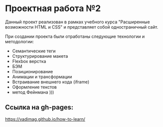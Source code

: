 # Проектная работа №2

Данный проект реализован в рамках учебного курса "Расширенные возможности HTML и CSS" и
представляет собой одностраничный сайт.

При создании проекта были отработаны следующие технологии и методологии:
* Семантические теги
* Структурирование макета
* Flexbox верстка
* БЭМ
* Позиционирование
* Анимации и трансформации
* Встраивание внешнего кода (iframe)
* Оформление текстов
* метод Фейнмана )))

## Cсылка на gh-pages:

https://vadimag.github.io/how-to-learn/

